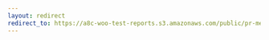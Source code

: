 ```yaml
---
layout: redirect
redirect_to: https://a8c-woo-test-reports.s3.amazonaws.com/public/pr-merge/39007/e2e/index.html
---
```

